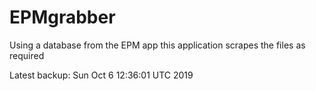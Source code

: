 # EPMgrabber
Using a database from the EPM app this application scrapes the files as required


Latest backup: Sun Oct 6 12:36:01 UTC 2019
